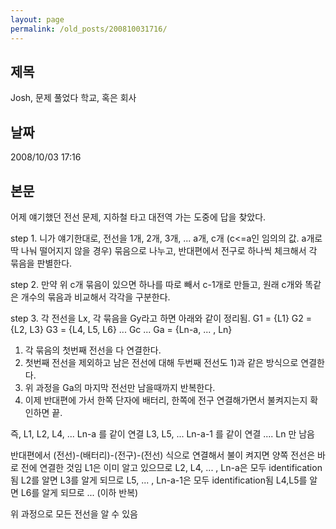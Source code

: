 ```yaml
---
layout: page
permalink: /old_posts/200810031716/
---
```


## 제목
Josh, 문제 풀었다 학교, 혹은 회사

## 날짜
2008/10/03 17:16

## 본문
어제 얘기했던 전선 문제, 지하철 타고 대전역 가는 도중에 답을 찾았다.

step 1.
니가 얘기한대로, 전선을 1개, 2개, 3개, ... a개, c개 (c<=a인 임의의 값. a개로 딱 나눠 떨어지지 않을 경우) 묶음으로 나누고, 반대편에서 전구로 하나씩 체크해서 각 묶음을 판별한다.

step 2.
만약 위 c개 묶음이 있으면 하나를 따로 빼서 c-1개로 만들고, 원래 c개와 똑같은 개수의 묶음과 비교해서 각각을 구분한다.

step 3.
각 전선을 Lx, 각 묶음을 Gy라고 하면 아래와 같이 정리됨.
G1 = {L1}
G2 = {L2, L3}
G3 = {L4, L5, L6}
...
Gc
...
Ga = {Ln-a, ... , Ln}

1) 각 묶음의 첫번째 전선을 다 연결한다.
2) 첫번째 전선을 제외하고 남은 전선에 대해 두번째 전선도 1)과 같은 방식으로 연결한다.
3) 위 과정을 Ga의 마지막 전선만 남을때까지 반복한다.
4) 이제 반대편에 가서 한쪽 단자에 배터리, 한쪽에 전구 연결해가면서 불켜지는지 확인하면 끝.

즉, 
L1, L2, L4, ... Ln-a 를 같이 연결
L3, L5, ... Ln-a-1 를 같이 연결
....
Ln 만 남음

반대편에서 (전선)-(배터리)-(전구)-(전선) 식으로 연결해서 불이 켜지면 양쪽 전선은 바로 전에 연결한 것임
L1은 이미 알고 있으므로 L2, L4, ... , Ln-a은 모두 identification됨
L2를 알면 L3를 알게 되므로 L5, ... , Ln-a-1은 모두 identification됨
L4,L5를 알면 L6를 알게 되므로 ... (이하 반복)

위 과정으로 모든 전선을 알 수 있음